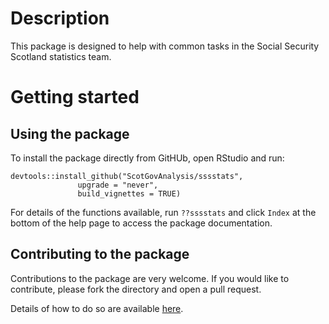 # Description

This package is designed to help with common tasks in the Social
Security Scotland statistics team.

# Getting started

## Using the package

To install the package directly from GitHUb, open RStudio and run:

    devtools::install_github("ScotGovAnalysis/sssstats",
                   upgrade = "never",
                   build_vignettes = TRUE)

For details of the functions available, run `??sssstats` and click
`Index` at the bottom of the help page to access the package
documentation.

## Contributing to the package

Contributions to the package are very welcome. If you would like to
contribute, please fork the directory and open a pull request.

Details of how to do so are available
[here](https://docs.github.com/en/pull-requests/collaborating-with-pull-requests/proposing-changes-to-your-work-with-pull-requests/creating-a-pull-request).
